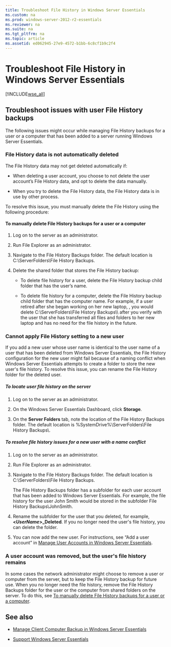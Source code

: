 ```yaml
---
title: Troubleshoot File History in Windows Server Essentials
ms.custom: na
ms.prod: windows-server-2012-r2-essentials
ms.reviewer: na
ms.suite: na
ms.tgt_pltfrm: na
ms.topic: article
ms.assetid: ed062945-27e9-4572-b1bb-6c8cf1b9c2f4
---
```

# Troubleshoot File History in Windows Server Essentials
[!INCLUDE[wse_all](../Token/wse_all_md.md)]  
  
## Troubleshoot issues with user File History backups  
The following issues might occur while managing File History backups for a user or a computer that has been added to a server running Windows Server Essentials.  
  
### File History data is not automatically deleted  
The File History data may not get deleted automatically if:  
  
-   When deleting a user account, you choose to not delete the user account’s File History data, and opt to delete the data manually.  
  
-   When you try to delete the File History data, the File History data is in use by other process.  
  
To resolve this issue, you must manually delete the File History using the following procedure:  
  
#### <a name="BKMK_manuallyDelete"></a>To manually delete File History backups for a user or a computer  
  
1.  Log on to the server as an administrator.  
  
2.  Run File Explorer as an administrator.  
  
3.  Navigate to the File History Backups folder. The default location is C:\\ServerFolders\\File History Backups.  
  
4.  Delete the shared folder that stores the File History backup:  
  
    -   To delete file history for a user, delete the File History backup child folder that has the user’s name.  
  
    -   To delete file history for a computer, delete the File History backup child folder that has the computer name. For example, if a user retired <MyComputer01> after she began working on her new laptop, <MyComputer02>, you would delete C:\\ServerFolders\\File History Backups\\<MyAccount>\\<MyComputer01> after you verify with the user that she has transferred all files and folders to her new laptop and has no need for the file history in the future.  
  
### Cannot apply File History setting to a new user  
If you add a new user whose user name is identical to the user name of a user that has been deleted from Windows Server Essentials, the File History configuration for the new user might fail because of a naming conflict when Windows Server Essentials attempts to create a folder to store the new user's file history. To resolve this issue, you can rename the File History folder for the deleted user.  
  
##### To locate user file history on the server  
  
1.  Log on to the server as an administrator.  
  
2.  On the Windows Server Essentials Dashboard, click **Storage**.  
  
3.  On the **Server Folders** tab, note the location of the File History Backups folder. The default location is %SystemDrive%\\ServerFolders\\File History Backups\\.  
  
##### To resolve file history issues for a new user with a name conflict  
  
1.  Log on to the server as an administrator.  
  
2.  Run File Explorer as an administrator.  
  
3.  Navigate to the File History Backups folder. The default location is C:\\ServerFolders\\File History Backups.  
  
    The File History Backups folder has a subfolder for each user account that has been added to Windows Server Essentials. For example, the file history for the user John Smith would be stored in the subfolder File History Backups\\JohnSmith.  
  
4.  Rename the subfolder for the user that you deleted, for example, **<*UserName*>\_Deleted**. If you no longer need the user's file history, you can delete the folder.  
  
5.  You can now add the new user. For instructions, see “Add a user account” in [Manage User Accounts in Windows Server Essentials](../Topic/Manage-User-Accounts-in-Windows-Server-Essentials.md).  
  
### A user account was removed, but the user's file history remains  
In some cases the network administrator might choose to remove a user or computer from the server, but to keep the File History backup for future use. When you no longer need the file history, remove the File History Backups folder for the user or the computer from shared folders on the server. To do this, see [To manually delete File History backups for a user or a computer](../Topic/Troubleshoot-File-History-in-Windows-Server-Essentials.md#BKMK_manuallyDelete).  
  
## See also  
  
-   [Manage Client Computer Backup in Windows Server Essentials](../Topic/Manage-Client-Computer-Backup-in-Windows-Server-Essentials.md)  
  
-   [Support Windows Server Essentials](../Topic/Support-Windows-Server-Essentials.md)  
  

